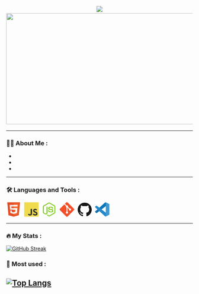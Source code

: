 <div id="header" align="center">
  <img src="https://media.giphy.com/media/137EaR4vAOCn1S/giphy.gif" width="100"/>
</div>


   
   
</div>

<div align="center">
  <img src="https://media.giphy.com/media/S3UJC9kWXkORi/giphy.gif" width="600" height="300"/>
</div>

---

### :man_technologist: About Me :
 
- 
- 
- 

---

### :hammer_and_wrench: Languages and Tools :

<img src="https://github.com/devicons/devicon/blob/master/icons/html5/html5-original.svg" title="HTML5" alt="HTML5" width="40" height="40"/>&nbsp;
<img src="https://github.com/devicons/devicon/blob/master/icons/javascript/javascript-original.svg" title="JS" alt="JS" width="40" height="40"/>&nbsp;
<img src="https://github.com/devicons/devicon/blob/master/icons/nodejs/nodejs-original.svg" title="nodejs" alt="nodejs" width="40" height="40"/>&nbsp;
<img src="https://github.com/devicons/devicon/blob/master/icons/git/git-original.svg" title="git" alt="git" width="40" height="40"/>&nbsp;
<img src="https://github.com/devicons/devicon/blob/master/icons/github/github-original.svg" title="github" alt="github" width="40" height="40"/>&nbsp;
<img src="https://github.com/devicons/devicon/blob/master/icons/vscode/vscode-original.svg" title="vscode" alt="vscode" width="40" height="40"/>&nbsp;

---

### :fire: My Stats :
[![GitHub Streak](http://github-readme-streak-stats.herokuapp.com?user=tatr1sx&theme=dark&background=000000)](https://git.io/streak-stats)
### 🧊 Most used :
[![Top Langs](https://github-readme-stats.vercel.app/api/top-langs/?username=tatr1s&layout=compact&theme=vision-friendly-dark)](https://github.com/anuraghazra/github-readme-stats)
---
